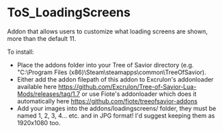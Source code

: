 # ToS_LoadingScreens
Addon that allows users to customize what loading screens are shown, more than the default 11.

To install:

- Place the addons folder into your Tree of Savior directory (e.g. "C:\Program Files (x86)\Steam\steamapps\common\TreeOfSavior).
- Either add the addon filepath of this addon to Excrulon's addonloader available here https://github.com/Excrulon/Tree-of-Savior-Lua-Mods/releases/tag/1.7 or use Fiote's addonloader which does it automatically here https://github.com/fiote/treeofsavior-addons
- Add your images into the addons/loadingscreens/ folder, they must be named 1, 2, 3, 4... etc. and in JPG format! I'd suggest keeping them as 1920x1080 too.
